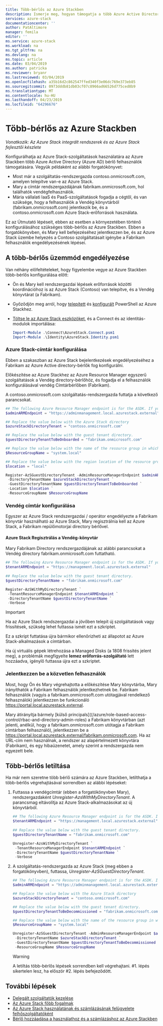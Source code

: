 ```yaml
---
title: Több-bérlős az Azure Stackben
description: Ismerje meg, hogyan támogatja a több Azure Active Directory-címtár az Azure Stackben
services: azure-stack
documentationcenter: ''
author: PatAltimore
manager: femila
editor: ''
ms.service: azure-stack
ms.workload: na
ms.tgt_pltfrm: na
ms.devlang: na
ms.topic: article
ms.date: 03/04/2019
ms.author: patricka
ms.reviewer: bryanr
ms.lastreviewed: 03/04/2019
ms.openlocfilehash: a35b16d2c862547ffed340f3e06dc769e373eb85
ms.sourcegitcommit: 0973dddb81db03cf07c8966ad66526d775ced8b9
ms.translationtype: MT
ms.contentlocale: hu-HU
ms.lasthandoff: 04/23/2019
ms.locfileid: "64296676"
---
```

# <a name="multi-tenancy-in-azure-stack"></a>Több-bérlős az Azure Stackben

*Vonatkozik: Az Azure Stack integrált rendszerek és az Azure Stack fejlesztői készlete*

Konfigurálhatja az Azure Stack-szolgáltatások használatára az Azure Stackben több Azure Active Directory (Azure AD) bérlő felhasználók támogatására. Vegyük példaként az alábbi forgatókönyvet:

- Most már a szolgáltatás-rendszergazda contoso.onmicrosoft.com, amelyen telepítve van-e az Azure Stack.
- Mary a címtár rendszergazdájának fabrikam.onmicrosoft.com, hol találhatók vendégfelhasználók.
- Mária vállalati IaaS és PaaS-szolgáltatások fogadja a cégtől, és van szüksége, hogy a felhasználók a Vendég könyvtárból (fabrikam.onmicrosoft.com) jelentkezik be, és a contoso.onmicrosoft.com Azure Stack-erőforrások használata.

Ez az Útmutató lépéseit, ebben az esetben a környezetében történő konfigurálásához szükséges több-bérlős az Azure Stackben. Ebben a forgatókönyvben, és Mary kell befejezéséhez jelentkezzen be, és az Azure Stack üzembe helyezés a Contoso szolgáltatásait igénybe a Fabrikam felhasználók engedélyezésének lépései.  

## <a name="enable-multi-tenancy"></a>A több-bérlős üzemmód engedélyezése

Van néhány előfeltételeket, hogy figyelembe vegye az Azure Stackben több-bérlős konfigurálása előtt:
  
 - Ön és Mary kell rendszergazdai lépések erőforrások közötti koordinációhoz is az Azure Stack (Contoso) van telepítve, és a Vendég könyvtárat (a Fabrikam).  
 - Győződjön meg arról, hogy [telepített](azure-stack-powershell-install.md) és [konfigurált](azure-stack-powershell-configure-admin.md) PowerShell az Azure Stackhez.
 - [Töltse le az Azure Stack eszközöket](azure-stack-powershell-download.md), és a Connect és az identitás-modulok importálása:

    ```powershell  
    Import-Module .\Connect\AzureStack.Connect.psm1
    Import-Module .\Identity\AzureStack.Identity.psm1
    ```

### <a name="configure-azure-stack-directory"></a>Azure Stack-címtár konfigurálása

Ebben a szakaszban az Azure Stack bejelentkezések engedélyezéséhez a Fabrikam az Azure Active directory-bérlők fog konfigurálni.

Előkészítése az Azure Stackhez az Azure Resource Manager egyszerű szolgáltatások a Vendég directory-bérlőhöz, és fogadja el a felhasználók konfigurálásával vendég Címtárbérlőben (Fabrikam).

A contoso.onmicrosoft.com szolgáltatás-rendszergazda futtatja a következő parancsokat.

```powershell  
## The following Azure Resource Manager endpoint is for the ASDK. If you are in a multinode environment, contact your operator or service provider to get the endpoint.
$adminARMEndpoint = "https://adminmanagement.local.azurestack.external"

## Replace the value below with the Azure Stack directory
$azureStackDirectoryTenant = "contoso.onmicrosoft.com"

## Replace the value below with the guest tenant directory. 
$guestDirectoryTenantToBeOnboarded = "fabrikam.onmicrosoft.com"

## Replace the value below with the name of the resource group in which the directory tenant registration resource should be created (resource group must already exist).
$ResourceGroupName = "system.local"

## Replace the value below with the region location of the resource group. 
$location = "local"

Register-AzSGuestDirectoryTenant -AdminResourceManagerEndpoint $adminARMEndpoint `
 -DirectoryTenantName $azureStackDirectoryTenant `
 -GuestDirectoryTenantName $guestDirectoryTenantToBeOnboarded `
 -Location $location `
 -ResourceGroupName $ResourceGroupName
```

### <a name="configure-guest-directory"></a>Vendég címtár konfigurálása

Egyszer az Azure Stack rendszergazdai / operátor engedélyezte a Fabrikam könyvtár használható az Azure Stack, Mary regisztrálnia kell az Azure Stack, a Fabrikam repülőmotorjai directory bérlővel.

#### <a name="registering-azure-stack-with-the-guest-directory"></a>Azure Stack Regisztrálás a Vendég-könyvtár

Mary Fabrikam Directory rendszergazdájának az alábbi parancsokat a Vendég directory fabrikam.onmicrosoft.com futtatható.

```powershell
## The following Azure Resource Manager endpoint is for the ASDK. If you are in a multinode environment, contact your operator or service provider to get the endpoint.
$tenantARMEndpoint = "https://management.local.azurestack.external"
    
## Replace the value below with the guest tenant directory. 
$guestDirectoryTenantName = "fabrikam.onmicrosoft.com"

Register-AzSWithMyDirectoryTenant `
 -TenantResourceManagerEndpoint $tenantARMEndpoint `
 -DirectoryTenantName $guestDirectoryTenantName `
 -Verbose 
```

> [!IMPORTANT]
> Ha az Azure Stack rendszergazdai a jövőben telepít új szolgáltatások vagy frissítések, szükség lehet futtassa ismét ezt a szkriptet.
>
> Ez a szkript futtatása újra bármikor ellenőrizheti az állapotot az Azure Stack-alkalmazások a címtárban.
>
> Ha új virtuális gépek létrehozása a Managed Disks (a 1808 frissítés jelent meg), a problémák megfigyelte **lemez erőforrás-szolgáltató** lett hozzáadva, igénylő futtassa újra ezt a szkriptet.

### <a name="direct-users-to-sign-in"></a>Jelentkezzen be a közvetlen felhasználók

Most, hogy Ön és Mary végrehajtotta a előkészítése Mary könyvtárba, Mary irányíthatók a Fabrikam felhasználók jelentkezhetnek be.  Fabrikam felhasználók (vagyis a fabrikam.onmicrosoft.com utótagjával rendelkező felhasználók) jelentkezzen be funkcionáló https://portal.local.azurestack.external.  

Mary átirányítja bármely [külső principals]((/azure/role-based-access-control/rbac-and-directory-admin-roles) a Fabrikam könyvtárban (azt jelenti, anélkül, hogy a fabrikam.onmicrosoft.com utótagja a Fabrikam címtárban felhasználó), jelentkezzen be a https://portal.local.azurestack.external/fabrikam.onmicrosoft.com.  Ha az URL-cím nem használnak, a rendszer az alapértelmezett könyvtára (Fabrikam), és egy hibaüzenetet, amely szerint a rendszergazda nem egyezett bele.

## <a name="disable-multi-tenancy"></a>Több-bérlős letiltása

Ha már nem szeretne több bérlő számára az Azure Stackben, letilthatja a több-bérlős végrehajtásával sorrendben az alábbi lépéseket:

1. Futtassa a vendégcímtár (ebben a forgatókönyvben Mary), rendszergazdaként *Unregister-AzsWithMyDirectoryTenant*. A parancsmag eltávolítja az Azure Stack-alkalmazásokat az új könyvtárból.

    ``` PowerShell
    ## The following Azure Resource Manager endpoint is for the ASDK. If you are in a multinode environment, contact your operator or service provider to get the endpoint.
    $tenantARMEndpoint = "https://management.local.azurestack.external"
        
    ## Replace the value below with the guest tenant directory. 
    $guestDirectoryTenantName = "fabrikam.onmicrosoft.com"
    
    Unregister-AzsWithMyDirectoryTenant `
     -TenantResourceManagerEndpoint $tenantARMEndpoint `
     -DirectoryTenantName $guestDirectoryTenantName `
     -Verbose 
    ```

2. A szolgáltatás-rendszergazda az Azure Stack (meg ebben a forgatókönyvben), futtassa, *Unregister-AzSGuestDirectoryTenant*. 

    ``` PowerShell  
    ## The following Azure Resource Manager endpoint is for the ASDK. If you are in a multinode environment, contact your operator or service provider to get the endpoint.
    $adminARMEndpoint = "https://adminmanagement.local.azurestack.external"
    
    ## Replace the value below with the Azure Stack directory
    $azureStackDirectoryTenant = "contoso.onmicrosoft.com"
    
    ## Replace the value below with the guest tenant directory. 
    $guestDirectoryTenantToBeDecommissioned = "fabrikam.onmicrosoft.com"
    
    ## Replace the value below with the name of the resource group in which the directory tenant registration resource should be created (resource group must already exist).
    $ResourceGroupName = "system.local"
    
    Unregister-AzSGuestDirectoryTenant -AdminResourceManagerEndpoint $adminARMEndpoint `
     -DirectoryTenantName $azureStackDirectoryTenant `
     -GuestDirectoryTenantName $guestDirectoryTenantToBeDecommissioned `
     -ResourceGroupName $ResourceGroupName
    ```

    > [!WARNING]
    > A letiltás több-bérlős lépések sorrendben kell végrehajtani. #1. lépés sikertelen lesz, ha először #2. lépés befejeződött.

## <a name="next-steps"></a>További lépések

- [Delegált szolgáltatók kezelése](azure-stack-delegated-provider.md)
- [Az Azure Stack főbb fogalmak](azure-stack-overview.md)
- [Az Azure Stack használatának és számlázásának felügyelete felhőszolgáltatóként](azure-stack-add-manage-billing-as-a-csp.md)
- [Bérlő hozzáadása a használathoz és a számlázáshoz az Azure Stackben](azure-stack-csp-howto-register-tenants.md)
